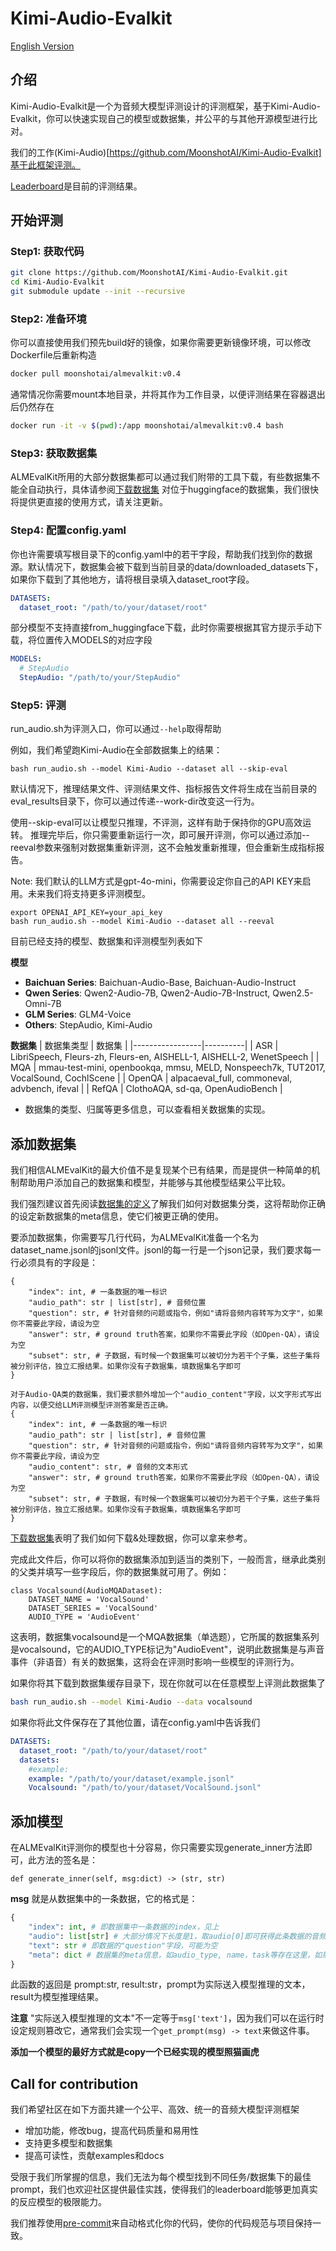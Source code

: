 # Kimi-Audio-Evalkit

[English Version](README.md)

## 介绍

Kimi-Audio-Evalkit是一个为音频大模型评测设计的评测框架，基于Kimi-Audio-Evalkit，你可以快速实现自己的模型或数据集，并公平的与其他开源模型进行比对。

我们的工作(Kimi-Audio)[https://github.com/MoonshotAI/Kimi-Audio-Evalkit]基于此框架评测。

[Leaderboard](./LEADERBOARD.md)是目前的评测结果。

## 开始评测

### Step1: 获取代码

```bash
git clone https://github.com/MoonshotAI/Kimi-Audio-Evalkit.git
cd Kimi-Audio-Evalkit
git submodule update --init --recursive
```

### Step2: 准备环境

你可以直接使用我们预先build好的镜像，如果你需要更新镜像环境，可以修改Dockerfile后重新构造
```bash
docker pull moonshotai/almevalkit:v0.4
```
通常情况你需要mount本地目录，并将其作为工作目录，以便评测结果在容器退出后仍然存在
```bash
docker run -it -v $(pwd):/app moonshotai/almevalkit:v0.4 bash
```

### Step3: 获取数据集

ALMEvalKit所用的大部分数据集都可以通过我们附带的工具下载，有些数据集不能全自动执行，具体请参阅[下载数据集](./data/README.md)
对位于huggingface的数据集，我们很快将提供更直接的使用方式，请关注更新。

### Step4: 配置config.yaml
你也许需要填写根目录下的config.yaml中的若干字段，帮助我们找到你的数据源。默认情况下，数据集会被下载到当前目录的data/downloaded_datasets下，如果你下载到了其他地方，请将根目录填入dataset_root字段。
```yaml
DATASETS:
  dataset_root: "/path/to/your/dataset/root"
```
部分模型不支持直接from_huggingface下载，此时你需要根据其官方提示手动下载，将位置传入MODELS的对应字段
```yaml
MODELS:
  # StepAudio
  StepAudio: "/path/to/your/StepAudio"
```

### Step5: 评测

run_audio.sh为评测入口，你可以通过`--help`取得帮助

例如，我们希望跑Kimi-Audio在全部数据集上的结果：
```
bash run_audio.sh --model Kimi-Audio --dataset all --skip-eval
```
默认情况下，推理结果文件、评测结果文件、指标报告文件将生成在当前目录的eval_results目录下，你可以通过传递--work-dir改变这一行为。

使用--skip-eval可以让模型只推理，不评测，这样有助于保持你的GPU高效运转。
推理完毕后，你只需要重新运行一次，即可展开评测，你可以通过添加--reeval参数来强制对数据集重新评测，这不会触发重新推理，但会重新生成指标报告。

Note: 我们默认的LLM方式是gpt-4o-mini，你需要设定你自己的API KEY来启用。未来我们将支持更多评测模型。
```
export OPENAI_API_KEY=your_api_key
bash run_audio.sh --model Kimi-Audio --dataset all --reeval
```

目前已经支持的模型、数据集和评测模型列表如下

**模型**

- **Baichuan Series**: Baichuan-Audio-Base, Baichuan-Audio-Instruct
- **Qwen Series**: Qwen2-Audio-7B, Qwen2-Audio-7B-Instruct, Qwen2.5-Omni-7B
- **GLM Series**: GLM4-Voice
- **Others**: StepAudio, Kimi-Audio

**数据集**
| 数据集类型 | 数据集 |
|-----------------|----------|
| ASR | LibriSpeech, Fleurs-zh, Fleurs-en, AISHELL-1, AISHELL-2, WenetSpeech |
| MQA | mmau-test-mini, openbookqa, mmsu, MELD, Nonspeech7k, TUT2017, VocalSound, CochlScene |
| OpenQA | alpacaeval_full, commoneval, advbench, ifeval |
| RefQA | ClothoAQA, sd-qa, OpenAudioBench |

- 数据集的类型、归属等更多信息，可以查看相关数据集的实现。

## 添加数据集

我们相信ALMEvalKit的最大价值不是复现某个已有结果，而是提供一种简单的机制帮助用户添加自己的数据集和模型，并能够与其他模型结果公平比较。

我们强烈建议首先阅读[数据集的定义](./almeval/datasets/base.py)了解我们如何对数据集分类，这将帮助你正确的设定新数据集的meta信息，使它们被更正确的使用。

要添加数据集，你需要写几行代码，为ALMEvalKit准备一个名为dataset_name.jsonl的jsonl文件。jsonl的每一行是一个json记录，我们要求每一行必须具有的字段是：
```
{
    "index": int, # 一条数据的唯一标识
    "audio_path": str | list[str], # 音频位置
    "question": str, # 针对音频的问题或指令，例如"请将音频内容转写为文字"，如果你不需要此字段，请设为空
    "answer": str, # ground truth答案，如果你不需要此字段（如Open-QA），请设为空 
    "subset": str, # 子数据，有时候一个数据集可以被切分为若干个子集，这些子集将被分别评估，独立汇报结果。如果你没有子数据集，填数据集名字即可
}

对于Audio-QA类的数据集，我们要求额外增加一个"audio_content"字段，以文字形式写出内容，以便交给LLM评测模型评测答案是否正确。
{
    "index": int, # 一条数据的唯一标识
    "audio_path": str | list[str], # 音频位置
    "question": str, # 针对音频的问题或指令，例如"请将音频内容转写为文字"，如果你不需要此字段，请设为空
    "audio_content": str, # 音频的文本形式
    "answer": str, # ground truth答案，如果你不需要此字段（如Open-QA），请设为空 
    "subset": str, # 子数据，有时候一个数据集可以被切分为若干个子集，这些子集将被分别评估，独立汇报结果。如果你没有子数据集，填数据集名字即可
}
```
[下载数据集](./data/download_benchmark.py)表明了我们如何下载&处理数据，你可以拿来参考。

完成此文件后，你可以将你的数据集添加到适当的类别下，一般而言，继承此类别的父类并填写一些字段后，你的数据集就可用了。例如：
```
class Vocalsound(AudioMQADataset):
    DATASET_NAME = 'VocalSound'
    DATASET_SERIES = 'VocalSound'
    AUDIO_TYPE = 'AudioEvent'
```
这表明，数据集vocalsound是一个MQA数据集（单选题），它所属的数据集系列是vocalsound，它的AUDIO_TYPE标记为"AudioEvent"，说明此数据集是与声音事件（非语音）有关的数据集，这将会在评测时影响一些模型的评测行为。

如果你将其下载到数据集缓存目录下，现在你就可以在任意模型上评测此数据集了
```bash
bash run_audio.sh --model Kimi-Audio --data vocalsound
```
如果你将此文件保存在了其他位置，请在config.yaml中告诉我们
```yaml
DATASETS:
  dataset_root: "/path/to/your/dataset/root"
  datasets:
    #example:
    example: "/path/to/your/dataset/example.jsonl"
    Vocalsound: "/path/to/your/dataset/VocalSound.jsonl"
```

## 添加模型

在ALMEvalKit评测你的模型也十分容易，你只需要实现generate_inner方法即可，此方法的签名是：

```
def generate_inner(self, msg:dict) -> (str, str)
```
**msg** 就是从数据集中的一条数据，它的格式是：
```python
{
    "index": int, # 即数据集中一条数据的index，见上
    "audio": list[str] # 大部分情况下长度是1，取audio[0]即可获得此条数据的音频
    "text": str # 即数据的"question"字段，可能为空
    "meta": dict # 数据集的meta信息，如audio_type, name，task等存在这里，如果数据集的一条数据有meta字段，也将会被吸入此字段中
}
```

此函数的返回是 prompt:str, result:str，prompt为实际送入模型推理的文本，result为模型推理结果。

**注意** "实际送入模型推理的文本"不一定等于`msg['text']`，因为我们可以在运行时设定规则篡改它，通常我们会实现一个`get_prompt(msg) -> text`来做这件事。

**添加一个模型的最好方式就是copy一个已经实现的模型照猫画虎**

## Call for contribution

我们希望社区在如下方面共建一个公平、高效、统一的音频大模型评测框架

- 增加功能，修改bug，提高代码质量和易用性
- 支持更多模型和数据集
- 提高可读性，贡献examples和docs

受限于我们所掌握的信息，我们无法为每个模型找到不同任务/数据集下的最佳prompt，我们也欢迎社区提供最佳实践，使得我们的leaderboard能够更加真实的反应模型的极限能力。

我们推荐使用[pre-commit](https://pre-commit.com/)来自动格式化你的代码，使你的代码规范与项目保持一致。